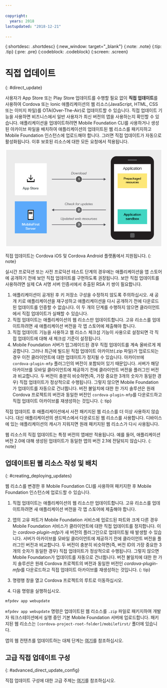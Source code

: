 ```yaml
---

copyright:
  years: 2018
lastupdated: "2018-12-21"

---
```


{:shortdesc: .shortdesc}
{:new_window: target="_blank"}
{:note: .note}
{:tip: .tip}
{:pre: .pre}
{:codeblock: .codeblock}
{:screen: .screen}

# 직접 업데이트
{: #direct_update}

사용자가 App Store 또는 Play Store 업데이트를 수행할 필요 없이 **직접 업데이트**를 사용하여 Cordova 또는 Ionic 애플리케이션의 웹 리소스(JavaScript, HTML, CSS 또는 이미지 파일)를 OTA(Over-The-Air)로 업데이트할 수 있습니다. 직접 업데이트 기능을 사용하면 비즈니스에서 일반 사용자가 최신 버전의 앱을 사용하는지 확인할 수 있습니다. 애플리케이션을 업데이트하려면 Mobile Foundation CLI를 사용하거나 생성된 아카이브 파일을 배치하여 애플리케이션의 업데이트된 웹 리소스를 패키지하고 Mobile Foundation 인스턴스에 업로드해야 합니다. 그러면 직접 업데이트가 자동으로 활성화됩니다. 이후 보호된 리소스에 대한 모든 요청에서 적용됩니다.

![직접 업데이트 작업 방식 다이어그램](images/internal_function.jpg)

직접 업데이트는 Cordova iOS 및 Cordova Android 플랫폼에서 지원됩니다.
{: note}

실시간 프로덕션 또는 사전 프로덕션 테스트 단계의 경우에는 애플리케이션을 앱 스토어에 공개하기 전에 보안 직접 업데이트를 구현하도록 권장됩니다. 보안 직접 업데이트를 사용하려면 실제 CA 서명 서버 인증서에서 추출된 RSA 키 쌍이 필요합니다.

1. 애플리케이션이 공개된 후 키 저장소 구성을 수정하지 않도록 주의하십시오. 새 공개 키로 애플리케이션을 재구성하고 애플리케이션을 다시 공개하기 전에 다운로드된 업데이트를 인증할 수 없습니다. 이 두 개의 단계를 수행하지 않으면 클라이언트에서 직접 업데이트가 실패할 수 있습니다.
2. 직접 업데이트는 애플리케이션의 웹 리소스만 업데이트합니다. 고유 리소스를 업데이트하려면 새 애플리케이션 버전을 각 앱 스토어에 제출해야 합니다.
3. 직접 업데이트 기능을 사용하고 웹 리소스 체크섬 기능이 사용으로 설정되면 각 직접 업데이트에 대해 새 체크섬 기준이 설정됩니다.
4. Mobile Foundation 서버가 업그레이드된 경우 직접 업데이트를 계속 올바르게 제공합니다. 그러나 최근에 빌드된 직접 업데이트 아카이브(.zip 파일)가 업로드되는 경우 이전 클라이언트에 대한 업데이트가 정지될 수 있습니다. 아카이브에 `cordova-plugin-mfp` 플러그인의 버전이 포함되어 있기 때문입니다. 서버가 해당 아카이브를 모바일 클라이언트에 제공하기 전에 클라이언트 버전을 플러그인 버전과 비교합니다. 두 버전이 충분히 비슷하면(즉, 가장 중요한 3개의 숫자가 동일한 경우) 직접 업데이트가 정상적으로 수행됩니다. 그렇지 않으면 Mobile Foundation가 업데이트를 자동으로 건너뜁니다. 버전 불일치에 대한 한 가지 솔루션은 원래 Cordova 프로젝트의 버전과 동일한 버전인 `cordova-plugin-mfp`를 다운로드하고 직접 업데이트 아카이브를 재생성하는 것입니다.
{: tip}

직접 업데이트 후 애플리케이션에서 사전 패키지된 웹 리소스를 더 이상 사용하지 않습니다. 대신 애플리케이션의 샌드박스에서 다운로드된 웹 리소스를 사용합니다. 디바이스에 있는 애플리케이션의 캐시가 지워지면 원래 패키지된 웹 리소스가 다시 사용됩니다.

웹 리소스의 직접 업데이트는 특정 버전의 앱에만 적용됩니다. 예를 들어, 애플리케이션 버전 2.0에 대해 생성된 업데이트가 동일한 앱의 버전 2.1에 전달되지 않습니다.
{: note}

## 업데이트된 웹 리소스 작성 및 배치
{: #creating_deploying_updates}

웹 리소스를 변경한 후 Mobile Foundation CLI를 사용하여 패키지한 후 Mobile Foundation 인스턴스에 업로드할 수 있습니다.

1.  직접 업데이트는 애플리케이션의 웹 리소스만 업데이트합니다. 고유 리소스를 업데이트하려면 새 애플리케이션 버전을 각 앱 스토어에 제출해야 합니다.
2. 앱의 고유 파트가 Mobile Foundation 서비스에 업로드된 파트와 크게 다른 경우 Mobile Foundation 서비스가 클라이언트에 대한 직접 업데이트를 정지합니다. 이는 *cordova-plugin-mfp*가 새 버전의 플러그인으로 업데이트될 때 발생할 수 있습니다. 서버가 아카이브를 모바일 클라이언트에 제공하기 전에 클라이언트 버전을 플러그인 버전과 비교합니다. 두 버전이 충분히 비슷하면(즉, 버전 ID의 가장 중요한 3개의 숫자가 동일한 경우) 직접 업데이트가 정상적으로 수행됩니다. 그렇지 않으면 Mobile Foundation가 업데이트를 자동으로 건너뜁니다. 버전 불일치에 대한 한 가지 솔루션은 원래 Cordova 프로젝트의 버전과 동일한 버전인 *cordova-plugin-mfp*를 다운로드하고 직접 업데이트 아카이브를 재생성하는 것입니다.
{: tip}

1. 명령행 창을 열고 Cordova 프로젝트의 루트로 이동하십시오.
2. 다음 명령을 실행하십시오.
  ```bash
  mfpdev app webupdate
  ```
`mfpdev app webupdate` 명령은 업데이트된 웹 리소스를 `.zip` 파일로 패키지하여 개발자 워크스테이션에서 실행 중인 기본 Mobile Foundation 서버에 업로드합니다. 패키지된 웹 리소스는 `[cordova-project-root-folder]/mobilefirst/` 폴더에 있습니다.

앱의 웹 컨텐츠를 업데이트하는 대체 단계는 [여기](update_web_content_in_app_alternate_steps.html)를 참조하십시오.

## 고급 직접 업데이트 구성
{: #advanced_direct_update_config}

직접 업데이트 구성에 대한 고급 주제는 [여기](update_web_content_in_app_advanced.html)를 참조하십시오.

